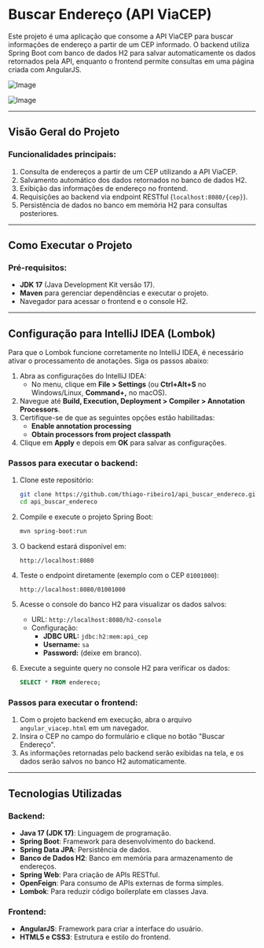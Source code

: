# Buscar Endereço (API ViaCEP)

Este projeto é uma aplicação que consome a API ViaCEP para buscar informações de endereço a partir de um CEP informado. O backend utiliza Spring Boot com banco de dados H2 para salvar automaticamente os dados retornados pela API, enquanto o frontend permite consultas em uma página criada com AngularJS.

![Image](https://github.com/user-attachments/assets/ce4fac62-de21-41fb-bab4-4524b832954c)

![Image](https://github.com/user-attachments/assets/81e01439-f851-4894-892e-e4b9cd31f6bb)

---

## Visão Geral do Projeto

### Funcionalidades principais:
1. Consulta de endereços a partir de um CEP utilizando a API ViaCEP.
2. Salvamento automático dos dados retornados no banco de dados H2.
3. Exibição das informações de endereço no frontend.
4. Requisições ao backend via endpoint RESTful (`localhost:8080/{cep}`).
5. Persistência de dados no banco em memória H2 para consultas posteriores.

---

## Como Executar o Projeto

### Pré-requisitos:
- **JDK 17** (Java Development Kit versão 17).
- **Maven** para gerenciar dependências e executar o projeto.
- Navegador para acessar o frontend e o console H2.
  
---

## Configuração para IntelliJ IDEA (Lombok)

Para que o Lombok funcione corretamente no IntelliJ IDEA, é necessário ativar o processamento de anotações. Siga os passos abaixo:

1. Abra as configurações do IntelliJ IDEA:
   - No menu, clique em **File > Settings** (ou **Ctrl+Alt+S** no Windows/Linux, **Command+,** no macOS).
2. Navegue até **Build, Execution, Deployment > Compiler > Annotation Processors**.
3. Certifique-se de que as seguintes opções estão habilitadas:
   - **Enable annotation processing**
   - **Obtain processors from project classpath**
4. Clique em **Apply** e depois em **OK** para salvar as configurações.

### Passos para executar o backend:

1. Clone este repositório:
   ```bash
   git clone https://github.com/thiago-ribeiro1/api_buscar_endereco.git
   cd api_buscar_endereco
   ```

2. Compile e execute o projeto Spring Boot:
   ```bash
   mvn spring-boot:run
   ```

3. O backend estará disponível em:
   ```
   http://localhost:8080
   ```

4. Teste o endpoint diretamente (exemplo com o CEP `01001000`):
   ```
   http://localhost:8080/01001000
   ```

5. Acesse o console do banco H2 para visualizar os dados salvos:
   - URL: `http://localhost:8080/h2-console`
   - Configuração:
     - **JDBC URL:** `jdbc:h2:mem:api_cep`
     - **Username:** `sa`
     - **Password:** (deixe em branco).

6. Execute a seguinte query no console H2 para verificar os dados:
   ```sql
   SELECT * FROM endereco;
   ```

### Passos para executar o frontend:

1. Com o projeto backend em execução, abra o arquivo `angular_viacep.html` em um navegador.
2. Insira o CEP no campo do formulário e clique no botão "Buscar Endereço".
3. As informações retornadas pelo backend serão exibidas na tela, e os dados serão salvos no banco H2 automaticamente.

---

## Tecnologias Utilizadas

### Backend:
- **Java 17 (JDK 17)**: Linguagem de programação.
- **Spring Boot**: Framework para desenvolvimento do backend.
- **Spring Data JPA**: Persistência de dados.
- **Banco de Dados H2**: Banco em memória para armazenamento de endereços.
- **Spring Web**: Para criação de APIs RESTful.
- **OpenFeign**: Para consumo de APIs externas de forma simples.
- **Lombok**: Para reduzir código boilerplate em classes Java.

### Frontend:
- **AngularJS**: Framework para criar a interface do usuário.
- **HTML5 e CSS3**: Estrutura e estilo do frontend.
